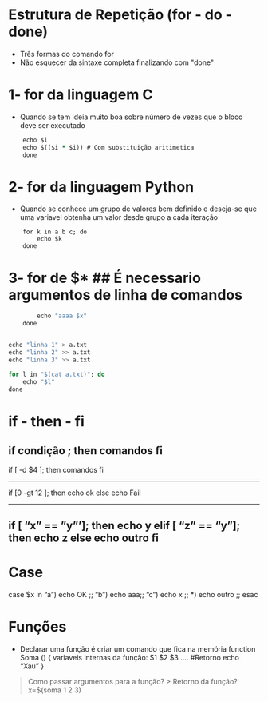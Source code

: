 # Estrutura de Repetição (for - do - done)
* Três formas do comando for
* Não esquecer da sintaxe completa finalizando com "done"

# 1- for da linguagem C 
* Quando se tem ideia muito boa sobre número de vezes que o bloco deve ser executado

```	for (( i=1; i<=10; i++)); do 
	echo $i
	echo $(($i * $i)) # Com substituição aritimetica
	done
```
# 2- for da linguagem Python
* Quando se conhece um grupo de valores bem definido e deseja-se que uma variavel obtenha um valor desde grupo a cada iteração
```
	for k in a b c; do
		echo $k
	done
```


# 3- for de $* ## É necessario argumentos de linha de comandos
```	for x in $*; do
		echo "aaaa $x"
	done


echo "linha 1" > a.txt
echo "linha 2" >> a.txt
echo "linha 3" >> a.txt

for l in "$(cat a.txt)"; do
	echo "$l"
done
```

# if - then - fi

if condição ; then
comandos
fi
----

if [ -d $4 ]; then
comandos
fi

----
if [0 -gt 12 ]; then
echo ok
else
echo Fail

----
if [ “x” == ”y”’]; then
echo y
elif [ “z” == “y”]; then
echo z
else
echo outro
fi
-----------
# Case
case $x in
    “a”) echo OK ;;
    “b”) echo aaa;;
    “c”) echo x ;;
*) echo outro ;;
esac
# Funções
* Declarar uma função é criar um comando que fica na memória
function Soma () {
 variaveis internas da função: $1 $2 $3 ….
#Retorno
echo “Xau”
}
> Como passar argumentos para a função?  > Retorno da função?  
x=$(soma 1 2 3)

